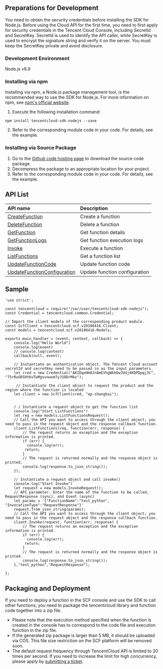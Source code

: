 ## Preparations for Development
You need to obtain the security credentials before installing the SDK for Node.js. Before using the Cloud API for the first time, you need to first apply for security credentials in the Tencent Cloud Console, including SecretId and SecretKey. SecretId is used to identify the API caller, while SecretKey is used to encrypt the signature string and verify it on the server. You must keep the SecretKey private and avoid disclosure.

### Development Environment
Node.js v8.9

### Installing via npm
Installing via npm, a Node.js package management tool, is the recommended way to use the SDK for Node.js. For more information on npm, see [npm's official website](https://www.npmjs.com/).
1. Execute the following installation command:
```
npm install tencentcloud-sdk-nodejs --save
```
2. Refer to the corresponding module code in your code. For details, see the example.

### Installing via Source Package
1. Go to the [Github code hosting page](https://github.com/tencentcloud/tencentcloud-sdk-nodejs) to download the source code package.
2. Decompress the package to an appropriate location for your project.
3. Refer to the corresponding module code in your code. For details, see the example.

## API List
| API name | Description |
| :--- | :------------------------------------ |
| [CreateFunction](https://intl.cloud.tencent.com/document/api/583/18586) | Create a function |
| [DeleteFunction](https://intl.cloud.tencent.com/document/api/583/18585) | Delete a function |
| [GetFunction](https://intl.cloud.tencent.com/document/api/583/18584) | Get function details |
| [GetFunctionLogs](https://intl.cloud.tencent.com/document/api/583/18583) | Get function execution logs |
| [Invoke](https://intl.cloud.tencent.com/document/api/583/17243) | Execute a function |
| [ListFunctions](https://intl.cloud.tencent.com/document/api/583/18582) | Get a function list |
| [UpdateFunctionCode](https://intl.cloud.tencent.com/document/api/583/18581) | Update function code |
| [UpdateFunctionConfiguration](https://intl.cloud.tencent.com/document/api/583/18580) | Update function configuration |

## Sample
```
'use strict';

const tencentcloud = require("/var/user/tencentcloud-sdk-nodejs");
const Credential = tencentcloud.common.Credential;

// Import the client models of the corresponding product module.
const ScfClient = tencentcloud.scf.v20180416.Client;
const models = tencentcloud.scf.v20180416.Models;

exports.main_handler = (event, context, callback) => {
    console.log("Hello World")
    console.log(event)
    // console.log(context)
    callback(null, event); 

    // Instantiate an authentication object. The Tencent Cloud account secretId and secretKey need to be passed in as the input parameters.
    let cred = new Credential("AKIDqeHm8Jn8mEYhgWkhOwJUUj4KQPDpqj3C", "75rRuGRSHtKvTwMgsvnwxmTyJSODrMkx");

     // Instantiate the client object to request the product and the region where the function is located
    let client = new ScfClient(cred, "ap-shanghai");


    / / Instantiate a request object to get the function list
    console.log("Start ListFunctions")
    let req = new models.ListFunctionsRequest();
    // Call the API you want to access through the client object; you need to pass in the request object and the response callback function.
    client.ListFunctions(req, function(err, response) {
        // The request returns an exception and the exception information is printed.
        if (err) {
          console.log(err);
         return;
        }
        // The request is returned normally and the response object is printed.
        console.log(response.to_json_string());
    });

    // Instantiate a request object and call invoke()
    console.log("Start Invoke")
    let request = new models.InvokeRequest();
    // API parameter. Enter the name of the function to be called, RequestResponse (sync), and Event (async)
    let params = '{"FunctionName":"test_python", "InvocationType":"RequestResponse"}'
    request.from_json_string(params);  
    // Call the API you want to access through the client object; you need to pass in the request object and the response callback function.
    client.Invoke(request, function(err, response) {
        // The request returns an exception and the exception information is printed.
        if (err) {
          console.log(err);
         return;
        }
        // The request is returned normally and the response object is printed.
        console.log(response.to_json_string());
    },"test_python","RequestResponse");

};

```
## Packaging and Deployment
If you need to deploy a function in the SCF console and use the SDK to call other functions, you need to package the tencentcloud library and function code together into a zip file.

- Please note that the execution method specified when the function is created in the console has to correspond to the code file and execution function in the zip file.
- If the generated zip package is larger than 5 MB, it should be uploaded via COS. This file size restriction on the SCF platform will be removed soon.
- The default request frequency through TencentCloud API is limited to 20 times per second. If you need to increase the limit for high concurrency, please apply by [submitting a ticket](https://console.cloud.tencent.com/workorder/category?level1_id=6&level2_id=668&source=0&data_title=%E6%97%A0%E6%9C%8D%E5%8A%A1%E5%99%A8%E4%BA%91%E5%87%BD%E6%95%B0%20SCF&step=1).
